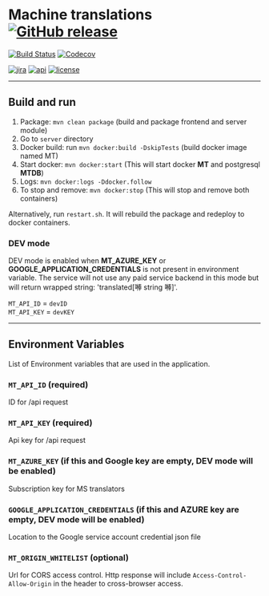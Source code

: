 # Machine translations [![GitHub release](https://img.shields.io/github/release/zanata/zanata-mt.svg?maxAge=3600)](https://github.com/zanata/zanata-mt/releases)

[![Build Status](https://travis-ci.org/zanata/zanata-mt.svg?branch=master)](https://travis-ci.org/zanata/zanata-mt)
[![Codecov](https://img.shields.io/codecov/c/github/zanata/zanata-mt.svg?maxAge=3600)](https://codecov.io/gh/zanata/zanata-mt)

[![jira](https://img.shields.io/badge/issues-Jira-yellow.svg?maxAge=3600)](https://zanata.atlassian.net/projects/ZNTAMT/issues)
[![api](https://img.shields.io/badge/docs-API-brightgreen.svg?maxAge=3600)](http://zanata.org/zanata-mt/apidocs/)
[![license](https://img.shields.io/github/license/zanata/zanata-mt.svg?maxAge=3600)](https://github.com/zanata/zanata-mt/blob/master/LICENSE)

----

## Build and run 

1. Package: `mvn clean package` (build and package frontend and server module)
2. Go to `server` directory
3. Docker build: run `mvn docker:build -DskipTests` (build docker image named MT)
4. Start docker: `mvn docker:start` (This will start docker **MT** and postgresql **MTDB**)
5. Logs: `mvn docker:logs -Ddocker.follow`
6. To stop and remove: `mvn docker:stop` (This will stop and remove both containers)

Alternatively, run `restart.sh`. It will rebuild the package and redeploy to docker containers. 

### DEV mode

DEV mode is enabled when **MT_AZURE_KEY** or **GOOGLE_APPLICATION_CREDENTIALS** is not present in environment variable. The service will not use any paid service backend in this mode but will return wrapped string: 'translated[𠾴 string 𠾴]'.

`MT_API_ID` = `devID`<br/>
`MT_API_KEY` = `devKEY`
                  
----

## Environment Variables

List of Environment variables that are used in the application.

### `MT_API_ID` (required)
ID for /api request

### `MT_API_KEY` (required)
Api key for /api request

### `MT_AZURE_KEY` (if this and Google key are empty, DEV mode will be enabled)
Subscription key for MS translators

### `GOOGLE_APPLICATION_CREDENTIALS` (if this and AZURE key are empty, DEV mode will be enabled)
Location to the Google service account credential json file

### `MT_ORIGIN_WHITELIST` (optional)
Url for CORS access control. Http response will include `Access-Control-Allow-Origin` in the header to cross-browser access.
